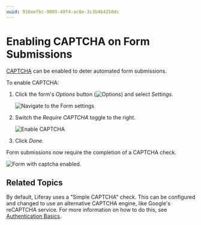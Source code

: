```yaml
---
uuid: 916eefbc-9005-49f4-ac8e-3c3b4b4258dc
---
```

# Enabling CAPTCHA on Form Submissions

[CAPTCHA](https://en.wikipedia.org/wiki/CAPTCHA) can be enabled to deter automated form submissions.

To enable CAPTCHA:

1. Click the form's _Options_ button (![Options](../../../images/icon-actions.png)) and select _Settings_.

    ![Navigate to the Form settings](./enabling-captcha-on-form-submissions/images/01.png)

1. Switch the _Require CAPTCHA_ toggle to the right.

    ![Enable CAPTCHA](./enabling-captcha-on-form-submissions/images/02.png)

1. Click _Done_.

Form submissions now require the completion of a CAPTCHA check.

![Form with captcha enabled.](./enabling-captcha-on-form-submissions/images/03.png)

## Related Topics

By default, Liferay uses a "Simple CAPTCHA" check. This can be configured and changed to use an alternative CAPTCHA engine, like Google's reCAPTCHA service. For more information on how to do this, see [Authentication Basics](../../../installation-and-upgrades/securing-liferay/authentication-basics.md#configuring-captcha-or-recaptcha).
